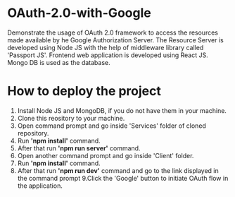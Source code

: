 # OAuth-2.0-with-Google
Demonstrate the usage of OAuth 2.0 framework to access the resources made available by he Google Authorization Server. The Resource Server is developed using Node JS with the help of middleware library called 'Passport JS'. Frontend web application is developed using React JS. Mongo DB is used as the database.

# How to deploy the project

1. Install Node JS and MongoDB, if you do not have them in your machine.
2. Clone this reository to your machine.
3. Open command prompt and go inside 'Services' folder of cloned repository.
4. Run **'npm install'** command.
5. After that run **'npm run server'** command.
6. Open another command prompt and go inside 'Client' folder.
7. Run **'npm install'** command.
8. After that run **'npm run dev'** command and go to the link displayed in the command prompt
9.Click the 'Google' button to initiate OAuth flow in the application.
